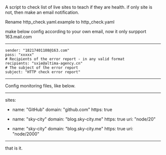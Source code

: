 A script to check list of live sites to teach if they are health. if only site is not, then make an email notification.

Rename  http_check.yaml.example to  http_check.yaml

make below config according to your own email, now it only surpport 163.mail.com

---
    sender: "18217401108@163.com"
    pass: "xxxxx"
    # Recipients of the error report - in any valid format
    recipients: "sxie@altima-agency.cn"
    # The subject of the error report
    subject: "HTTP check error report"
---


Config monitoring files, like below.

---
sites:
- name: "GitHub"
  domain: "github.com"
  https: true

- name: "sky-city"
  domain: "blog.sky-city.me"
  https: true
  uri: "node/20"

- name: "sky-city"
  domain: "blog.sky-city.me"
  https: true
  uri: "node/2000"

---


that is it.



